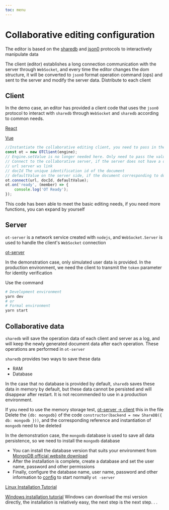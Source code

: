 ```yaml
---
toc: menu
---
```


# Collaborative editing configuration

The editor is based on the [sharedb](https://github.com/share/sharedb) and [json0](https://github.com/ottypes/json0) protocols to interactively manipulate data

The client (editor) establishes a long connection communication with the server through `WebSocket`, and every time the editor changes the dom structure, it will be converted to `json0` format operation command (ops) and sent to the server and modify the server data. Distribute to each client

## Client

In the demo case, an editor has provided a client code that uses the `json0` protocol to interact with `sharedb` through `WebSocket` and `sharedb` according to common needs.

[React](https://github.com/big-camel/am-editor/blob/master/examples/react/components/editor/ot/client.ts)

[Vue](https://github.com/big-camel/am-editor/blob/master/examples/vue/src/components/ot-client.ts)

```ts
//Instantiate the collaborative editing client, you need to pass in the current editor instance
const ot = new OTClient(engine);
// Engine.setValue is no longer needed here. Only need to pass the value to OTClient when connecting. After connecting to the server, if the server does not have the document, it will be created with the default value, otherwise the latest document data of the server will be returned
// Connect to the collaborative server, if the server does not have a document corresponding to the docId, it will be initialized with defaultValue
// url server ws link
// docId The unique identification id of the document
// defaultValue on the server side, if the document corresponding to docId does not exist, a new document will be created with this value
ot.connect(url, docId, defaultValue);
ot.on('ready', (member) => {
	console.log('OT Ready');
});
```

This code has been able to meet the basic editing needs, if you need more functions, you can expand by yourself

## Server

`ot-server` is a network service created with `nodejs`, and `WebSocket.Server` is used to handle the client's `WebSocket` connection

[ot-server](https://github.com/big-camel/am-editor/tree/master/ot-server)

In the demonstration case, only simulated user data is provided. In the production environment, we need the client to transmit the `token` parameter for identity verification

Use the command

```bash
# Development environment
yarn dev
# or
# Formal environment
yarn start
```

## Collaborative data

`sharedb` will save the operation data of each client and server as a log, and will keep the newly generated document data after each operation. These operations are performed in `ot-server`

`sharedb` provides two ways to save these data

-   RAM
-   Database

In the case that no database is provided by default, `sharedb` saves these data in memory by default, but these data cannot be persisted and will disappear after restart. It is not recommended to use in a production environment.

If you need to use the memory storage test, [ot-server -> client](https://github.com/big-camel/am-editor/blob/master/ot-server/src/client.js) this in the file Delete the `{db: mongodb}` of the code `constructor(backend = new ShareDB({ db: mongodb }))`, and the corresponding reference and instantiation of `mongodb` need to be deleted

In the demonstration case, the `mongodb` database is used to save all data persistence, so we need to install the `mongodb` database

-   You can install the database version that suits your environment from [MongoDB official website download](https://www.mongodb.com/try/download/community)
-   After the installation is complete, create a database and set the user name, password and other permissions
-   Finally, configure the database name, user name, password and other information to [config](https://github.com/big-camel/am-editor/tree/master/ot-server/config) to start normally `ot -server`

[Linux Installation Tutorial](https://www.jianshu.com/p/62455ccaeefe)

[Windows installation tutorial](https://segmentfault.com/a/1190000039742854) Windows can download the msi version directly, the installation is relatively easy, the next step is the next step. . .
